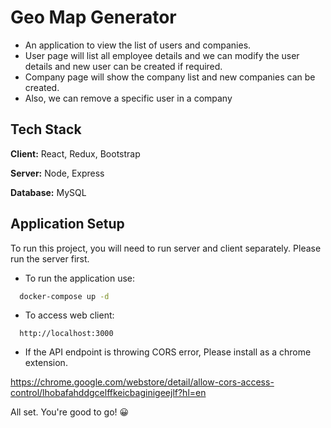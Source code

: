 
# Geo Map Generator

* An application to view the list of users and companies.
* User page will list all employee details and we can modify the user details and new user can be created if required.
* Company page will show the company list and new companies can be created.
* Also, we can remove a specific user in a company





## Tech Stack

**Client:** React, Redux, Bootstrap

**Server:** Node, Express

**Database:** MySQL


## Application Setup

To run this project, you will need to run server and client separately. Please run the server first.

* To run the application use: 
```bash
  docker-compose up -d
```

* To access web client:
```
  http://localhost:3000
```

* If the API endpoint is throwing CORS error, Please install as a chrome extension.

https://chrome.google.com/webstore/detail/allow-cors-access-control/lhobafahddgcelffkeicbaginigeejlf?hl=en


All set. You're good to go! 😀

